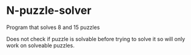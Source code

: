 # N-puzzle-solver
Program that solves 8 and 15 puzzles

Does not check if puzzle is solvable before trying to solve it so will only work on solveable puzzles.
